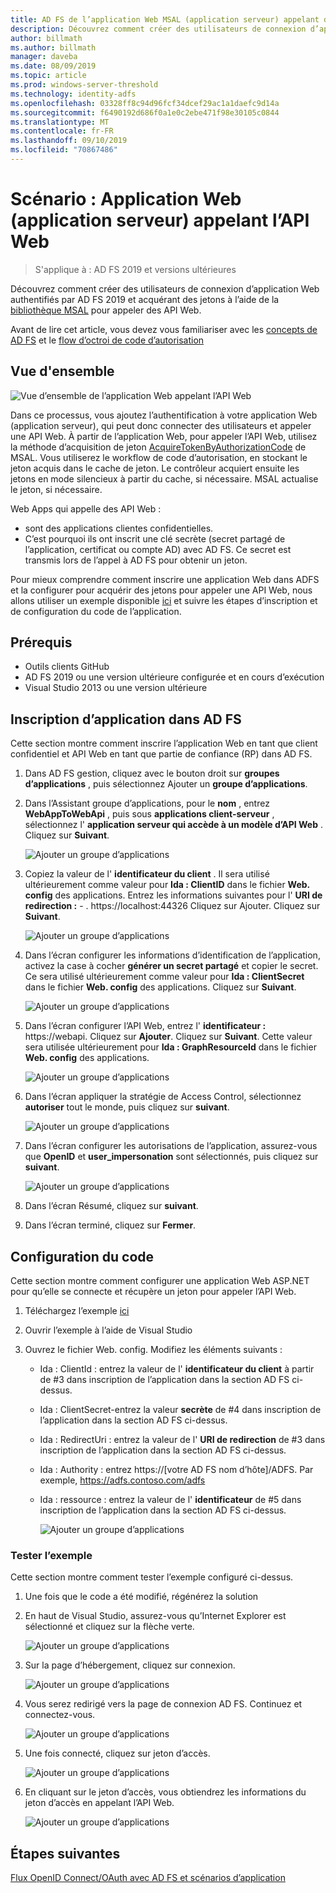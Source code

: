 ```yaml
---
title: AD FS de l’application Web MSAL (application serveur) appelant des API Web
description: Découvrez comment créer des utilisateurs de connexion d’application Web authentifiés par AD FS 2019.
author: billmath
ms.author: billmath
manager: daveba
ms.date: 08/09/2019
ms.topic: article
ms.prod: windows-server-threshold
ms.technology: identity-adfs
ms.openlocfilehash: 03328ff8c94d96fcf34dcef29ac1a1daefc9d14a
ms.sourcegitcommit: f6490192d686f0a1e0c2ebe471f98e30105c0844
ms.translationtype: MT
ms.contentlocale: fr-FR
ms.lasthandoff: 09/10/2019
ms.locfileid: "70867486"
---
```

# <a name="scenario-web-app-server-app-calling-web-api"></a>Scénario : Application Web (application serveur) appelant l’API Web 
>S'applique à : AD FS 2019 et versions ultérieures 
 
Découvrez comment créer des utilisateurs de connexion d’application Web authentifiés par AD FS 2019 et acquérant des jetons à l’aide de la [bibliothèque MSAL](https://github.com/AzureAD/microsoft-authentication-library-for-dotnet/wiki) pour appeler des API Web.  
 
Avant de lire cet article, vous devez vous familiariser avec les [concepts de AD FS](../ad-fs-openid-connect-oauth-concepts.md) et le [flow d’octroi de code d’autorisation](../../overview/ad-fs-openid-connect-oauth-flows-scenarios.md#authorization-code-grant-flow)
 
## <a name="overview"></a>Vue d'ensemble 
 
![Vue d’ensemble de l’application Web appelant l’API Web](media/adfs-msal-web-app-web-api/webapp1.png)

Dans ce processus, vous ajoutez l’authentification à votre application Web (application serveur), qui peut donc connecter des utilisateurs et appeler une API Web. À partir de l’application Web, pour appeler l’API Web, utilisez la méthode d’acquisition de jeton [AcquireTokenByAuthorizationCode](https://docs.microsoft.com/en-us/dotnet/api/microsoft.identity.client.acquiretokenbyauthorizationcodeparameterbuilder?view=azure-dotnet) de MSAL. Vous utiliserez le workflow de code d’autorisation, en stockant le jeton acquis dans le cache de jeton. Le contrôleur acquiert ensuite les jetons en mode silencieux à partir du cache, si nécessaire. MSAL actualise le jeton, si nécessaire. 

Web Apps qui appelle des API Web : 


- sont des applications clientes confidentielles. 
- C’est pourquoi ils ont inscrit une clé secrète (secret partagé de l’application, certificat ou compte AD) avec AD FS. Ce secret est transmis lors de l’appel à AD FS pour obtenir un jeton.  

Pour mieux comprendre comment inscrire une application Web dans ADFS et la configurer pour acquérir des jetons pour appeler une API Web, nous allons utiliser un exemple disponible [ici](https://github.com/microsoft/adfs-sample-msal-dotnet-webapp-to-webapi) et suivre les étapes d’inscription et de configuration du code de l’application.  

 
## <a name="pre-requisites"></a>Prérequis 

- Outils clients GitHub 
- AD FS 2019 ou une version ultérieure configurée et en cours d’exécution 
- Visual Studio 2013 ou une version ultérieure 
 
## <a name="app-registration-in-ad-fs"></a>Inscription d’application dans AD FS 
Cette section montre comment inscrire l’application Web en tant que client confidentiel et API Web en tant que partie de confiance (RP) dans AD FS. 

  1. Dans AD FS gestion, cliquez avec le bouton droit sur **groupes d’applications** , puis sélectionnez Ajouter un **groupe d’applications**.  
  2. Dans l’Assistant groupe d’applications, pour le **nom** , entrez **WebAppToWebApi** , puis sous **applications client-serveur** , sélectionnez l' **application serveur qui accède à un modèle d’API Web** . Cliquez sur **Suivant**.  
  
      ![Ajouter un groupe d’applications](media/adfs-msal-web-app-web-api/webapp2.png)
  
  3. Copiez la valeur de l' **identificateur du client** . Il sera utilisé ultérieurement comme valeur pour **Ida : ClientID** dans le fichier **Web. config** des applications. Entrez les informations suivantes pour l' **URI de redirection :**  - . https://localhost:44326 Cliquez sur Ajouter. Cliquez sur **Suivant**. 
  
      ![Ajouter un groupe d’applications](media/adfs-msal-web-app-web-api/webapp3.png)
  
  4. Dans l’écran configurer les informations d’identification de l’application, activez la case à cocher **générer un secret partagé** et copier le secret. Ce sera utilisé ultérieurement comme valeur pour **Ida : ClientSecret** dans le fichier **Web. config** des applications. Cliquez sur **Suivant**.  
  
      ![Ajouter un groupe d’applications](media/adfs-msal-web-app-web-api/webapp4.png)
  
  5. Dans l’écran configurer l’API Web, entrez l' **identificateur :** https://webapi. Cliquez sur **Ajouter**. Cliquez sur **Suivant**. Cette valeur sera utilisée ultérieurement pour **Ida : GraphResourceId** dans le fichier **Web. config** des applications. 
  
      ![Ajouter un groupe d’applications](media/adfs-msal-web-app-web-api/webapp5.png)
  
  6. Dans l’écran appliquer la stratégie de Access Control, sélectionnez **autoriser** tout le monde, puis cliquez sur **suivant**. 
  
      ![Ajouter un groupe d’applications](media/adfs-msal-web-app-web-api/webapp6.png)
  
  7. Dans l’écran configurer les autorisations de l’application, assurez-vous que **OpenID** et **user_impersonation** sont sélectionnés, puis cliquez sur **suivant**. 
  
      ![Ajouter un groupe d’applications](media/adfs-msal-web-app-web-api/webapp7.png)
  
  8. Dans l’écran Résumé, cliquez sur **suivant**. 
  
  9. Dans l’écran terminé, cliquez sur **Fermer**.



## <a name="code-configuration"></a>Configuration du code 

Cette section montre comment configurer une application Web ASP.NET pour qu’elle se connecte et récupère un jeton pour appeler l’API Web. 

  1. Téléchargez l’exemple [ici](https://github.com/microsoft/adfs-sample-msal-dotnet-webapp-to-webapi)   
  
  2. Ouvrir l’exemple à l’aide de Visual Studio 
  
  3. Ouvrez le fichier Web. config. Modifiez les éléments suivants : 
       - Ida : ClientId : entrez la valeur de l' **identificateur du client** à partir de #3 dans inscription de l’application dans la section AD FS ci-dessus. 
       - Ida : ClientSecret-entrez la valeur **secrète** de #4 dans inscription de l’application dans la section AD FS ci-dessus. 
       - Ida : RedirectUri : entrez la valeur de l' **URI de redirection** de #3 dans inscription de l’application dans la section AD FS ci-dessus. 
       - Ida : Authority : entrez https://[votre AD FS nom d’hôte]/ADFS. Par exemple, https://adfs.contoso.com/adfs 
       - Ida : ressource : entrez la valeur de l' **identificateur** de #5 dans inscription de l’application dans la section AD FS ci-dessus. 
      
          ![Ajouter un groupe d’applications](media/adfs-msal-web-app-web-api/webapp8.png)
 
 
### <a name="test-the-sample"></a>Tester l’exemple 
Cette section montre comment tester l’exemple configuré ci-dessus. 

  1. Une fois que le code a été modifié, régénérez la solution 
  
  2. En haut de Visual Studio, assurez-vous qu’Internet Explorer est sélectionné et cliquez sur la flèche verte. 
  
      ![Ajouter un groupe d’applications](media/adfs-msal-web-app-web-api/webapp9.png)

  3. Sur la page d’hébergement, cliquez sur connexion. 
  
      ![Ajouter un groupe d’applications](media/adfs-msal-web-app-web-api/webapp10.png)

  4. Vous serez redirigé vers la page de connexion AD FS. Continuez et connectez-vous. 
  
      ![Ajouter un groupe d’applications](media/adfs-msal-web-app-web-api/webapp11.png)

  5. Une fois connecté, cliquez sur jeton d’accès.  
  
      ![Ajouter un groupe d’applications](media/adfs-msal-web-app-web-api/webapp12.png)

  6. En cliquant sur le jeton d’accès, vous obtiendrez les informations du jeton d’accès en appelant l’API Web. 
  
      ![Ajouter un groupe d’applications](media/adfs-msal-web-app-web-api/webapp13.png)
 
 ## <a name="next-steps"></a>Étapes suivantes
[Flux OpenID Connect/OAuth avec AD FS et scénarios d’application](../../overview/ad-fs-openid-connect-oauth-flows-scenarios.md)
 